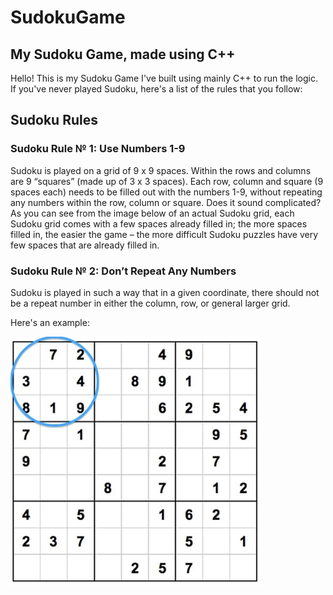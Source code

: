 # SudokuGame
## My Sudoku Game, made using C++

Hello! This is my Sudoku Game I've built using mainly C++ to run the logic. If you've never played Sudoku, here's a list of the rules that you follow:


## Sudoku Rules
### Sudoku Rule № 1: Use Numbers 1-9
Sudoku is played on a grid of 9 x 9 spaces. Within the rows and columns are 9 “squares” (made up of 3 x 3 spaces). Each row, column and square (9 spaces each) needs to be filled out with the numbers 1-9, without repeating any numbers within the row, column or square. Does it sound complicated? As you can see from the image below of an actual Sudoku grid, each Sudoku grid comes with a few spaces already filled in; the more spaces filled in, the easier the game – the more difficult Sudoku puzzles have very few spaces that are already filled in.

### Sudoku Rule № 2: Don’t Repeat Any Numbers
Sudoku is played in such a way that in a given coordinate, there should not be a repeat number in either the column, row, or general larger grid.

Here's an example:

![](imgs/sudoku_rules/Sudoku-Rules-for-Complete-Beginners-1.jpg)